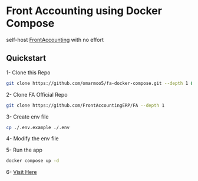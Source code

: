 # Front Accounting using Docker Compose
self-host [FrontAccounting](https://frontaccounting.com/) with no effort

## Quickstart
1- Clone this Repo
```bash
git clone https://github.com/omarmoo5/fa-docker-compose.git --depth 1 && cd ./fa-docker-compose
```
2- Clone FA Official Repo
```bash
git clone https://github.com/FrontAccountingERP/FA --depth 1
```
3- Create env file
```bash
cp ./.env.example ./.env
```
4- Modify the env file

5- Run the app
```bash
docker compose up -d
```
6- [Visit Here](http://localhost:81)
